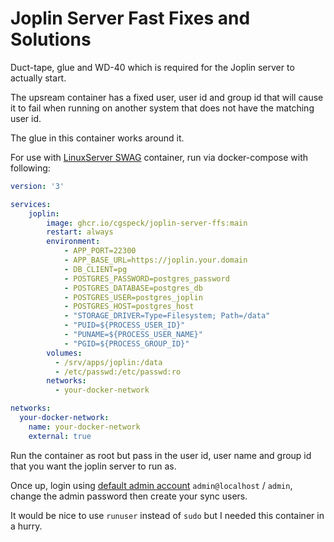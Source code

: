# Joplin Server Fast Fixes and Solutions

Duct-tape, glue and WD-40 which is required for the Joplin server to actually start.

The upsream container has a fixed user, user id and group id that will cause it to fail when running on another system that does not have the matching user id.

The glue in this container works around it.

For use with [LinuxServer SWAG](https://docs.linuxserver.io/general/swag/) container, run via docker-compose with following:

```yaml
version: '3'

services:
    joplin:
        image: ghcr.io/cgspeck/joplin-server-ffs:main
        restart: always
        environment:
            - APP_PORT=22300
            - APP_BASE_URL=https://joplin.your.domain
            - DB_CLIENT=pg
            - POSTGRES_PASSWORD=postgres_password
            - POSTGRES_DATABASE=postgres_db
            - POSTGRES_USER=postgres_joplin
            - POSTGRES_HOST=postgres_host
            - "STORAGE_DRIVER=Type=Filesystem; Path=/data"
            - "PUID=${PROCESS_USER_ID}"
            - "PUNAME=${PROCESS_USER_NAME}"
            - "PGID=${PROCESS_GROUP_ID}"
        volumes:
          - /srv/apps/joplin:/data
          - /etc/passwd:/etc/passwd:ro
        networks:
          - your-docker-network

networks:
  your-docker-network:
    name: your-docker-network
    external: true
```

Run the container as root but pass in the user id, user name and group id that you want the joplin server to run as.

Once up, login using [default admin account](https://github.com/laurent22/joplin/blob/dev/packages/server/README.md#update-the-admin-user-credentials) `admin@localhost` / `admin`, change the admin password then create your sync users.

It would be nice to use `runuser` instead of `sudo` but I needed this container in a hurry.

